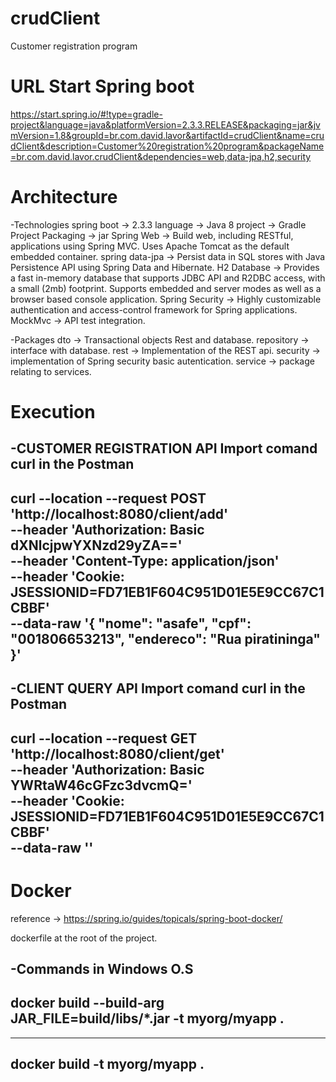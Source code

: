 # crudClient
Customer registration program

# URL Start Spring boot
https://start.spring.io/#!type=gradle-project&language=java&platformVersion=2.3.3.RELEASE&packaging=jar&jvmVersion=1.8&groupId=br.com.david.lavor&artifactId=crudClient&name=crudClient&description=Customer%20registration%20program&packageName=br.com.david.lavor.crudClient&dependencies=web,data-jpa,h2,security

# Architecture
-Technologies
spring boot -> 2.3.3
language -> Java 8
project -> Gradle Project
Packaging -> jar
Spring Web -> Build web, including RESTful, applications using Spring MVC. Uses Apache Tomcat as the default embedded container.
spring data-jpa -> Persist data in SQL stores with Java Persistence API using Spring Data and Hibernate.
H2 Database  -> Provides a fast in-memory database that supports JDBC API and R2DBC access, with a small (2mb) footprint. Supports embedded and server modes as well as a browser based console application.
Spring Security -> Highly customizable authentication and access-control framework for Spring applications.
MockMvc -> API test integration.

-Packages
dto -> Transactional objects Rest and database.
repository -> interface with database.
rest -> Implementation of the REST api.
security -> implementation of Spring security basic autentication.
service -> package relating to services.

# Execution
-CUSTOMER REGISTRATION API
Import comand curl in the Postman
----------------------------------------------------------------------
curl --location --request POST 'http://localhost:8080/client/add' \
--header 'Authorization: Basic dXNlcjpwYXNzd29yZA==' \
--header 'Content-Type: application/json' \
--header 'Cookie: JSESSIONID=FD71EB1F604C951D01E5E9CC67C1CBBF' \
--data-raw '{
    "nome": "asafe",
    "cpf": "001806653213",
    "endereco": "Rua piratininga"
}'
----------------------------------------------------------------------

-CLIENT QUERY API
Import comand curl in the Postman
------------------------------------------------------------------
curl --location --request GET 'http://localhost:8080/client/get' \
--header 'Authorization: Basic YWRtaW46cGFzc3dvcmQ=' \
--header 'Cookie: JSESSIONID=FD71EB1F604C951D01E5E9CC67C1CBBF' \
--data-raw ''
------------------------------------------------------------------

# Docker
reference -> https://spring.io/guides/topicals/spring-boot-docker/

dockerfile at the root of the project.

-Commands in Windows O.S
-------------------------------------------------------------------
docker build --build-arg JAR_FILE=build/libs/*.jar -t myorg/myapp .
-------------------------------------------------------------------

-----------------------------
docker build -t myorg/myapp .
-----------------------------